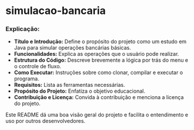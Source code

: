 # simulacao-bancaria

### Explicação:

- **Título e Introdução:** Define o propósito do projeto como um estudo em Java para simular operações bancárias básicas.
- **Funcionalidades:** Explica as operações que o usuário pode realizar.
- **Estrutura do Código:** Descreve brevemente a lógica por trás do menu e o controle de fluxo.
- **Como Executar:** Instruções sobre como clonar, compilar e executar o programa.
- **Requisitos:** Lista as ferramentas necessárias.
- **Propósito do Projeto:** Enfatiza o objetivo educacional.
- **Contribuição e Licença:** Convida à contribuição e menciona a licença do projeto.

Este README dá uma boa visão geral do projeto e facilita o entendimento e uso por outros desenvolvedores.
